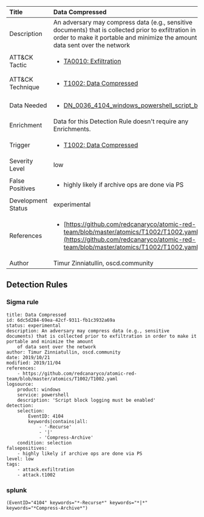 | Title                | Data Compressed                                                                                                                                                 |
|:---------------------|:------------------------------------------------------------------------------------------------------------------------------------------------------------|
| Description          | An adversary may compress data (e.g., sensitive documents) that is collected prior to exfiltration in order to make it portable and minimize the amount of data sent over the network                                                                                                                                           |
| ATT&amp;CK Tactic    |  <ul><li>[TA0010: Exfiltration](https://attack.mitre.org/tactics/TA0010)</li></ul>  |
| ATT&amp;CK Technique | <ul><li>[T1002: Data Compressed](https://attack.mitre.org/techniques/T1002)</li></ul>  |
| Data Needed          | <ul><li>[DN_0036_4104_windows_powershell_script_block](../Data_Needed/DN_0036_4104_windows_powershell_script_block.md)</li></ul>  |
| Enrichment           |  Data for this Detection Rule doesn't require any Enrichments.  |
| Trigger              | <ul><li>[T1002: Data Compressed](../Triggers/T1002.md)</li></ul>  |
| Severity Level       | low |
| False Positives      | <ul><li>highly likely if archive ops are done via PS</li></ul>  |
| Development Status   | experimental |
| References           | <ul><li>[https://github.com/redcanaryco/atomic-red-team/blob/master/atomics/T1002/T1002.yaml](https://github.com/redcanaryco/atomic-red-team/blob/master/atomics/T1002/T1002.yaml)</li></ul>  |
| Author               | Timur Zinniatullin, oscd.community |


## Detection Rules

### Sigma rule

```
title: Data Compressed
id: 6dc5d284-69ea-42cf-9311-fb1c3932a69a
status: experimental
description: An adversary may compress data (e.g., sensitive documents) that is collected prior to exfiltration in order to make it portable and minimize the amount
    of data sent over the network
author: Timur Zinniatullin, oscd.community
date: 2019/10/21
modified: 2019/11/04
references:
    - https://github.com/redcanaryco/atomic-red-team/blob/master/atomics/T1002/T1002.yaml
logsource:
    product: windows
    service: powershell
    description: 'Script block logging must be enabled'
detection:
    selection:
        EventID: 4104
        keywords|contains|all: 
            - '-Recurse'
            - '|'
            - 'Compress-Archive'
    condition: selection
falsepositives:
    - highly likely if archive ops are done via PS
level: low
tags:
    - attack.exfiltration
    - attack.t1002

```





### splunk
    
```
(EventID="4104" keywords="*-Recurse*" keywords="*|*" keywords="*Compress-Archive*")
```



